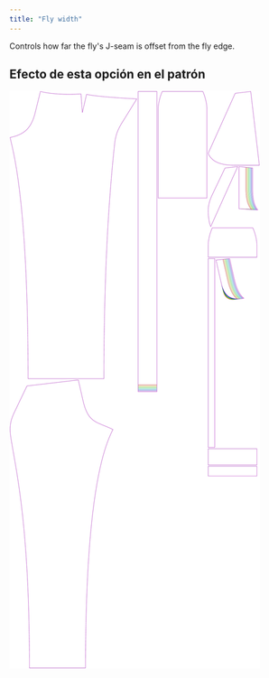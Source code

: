 ```yaml
---
title: "Fly width"
---
```


Controls how far the fly's J-seam is offset from the fly edge.

## Efecto de esta opción en el patrón

![This image shows the effect of this option by superimposing several variants that have a different value for this option](charlie_flywidth_sample.svg "Effect of this option on the pattern")

